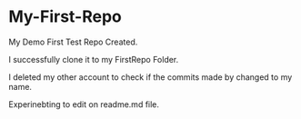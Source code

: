 # My-First-Repo
My Demo First Test Repo Created.

I successfully clone it to my FirstRepo Folder.

I deleted my other account to check if the commits made by changed to my name.

Experinebting to edit on readme.md file.
